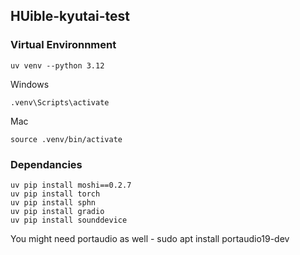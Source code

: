 ## HUible-kyutai-test

### Virtual Environnment
```
uv venv --python 3.12
```
Windows
```
.venv\Scripts\activate
```
Mac
```
source .venv/bin/activate
```
### Dependancies
```
uv pip install moshi==0.2.7
uv pip install torch
uv pip install sphn
uv pip install gradio
uv pip install sounddevice
```
You might need portaudio as well - sudo apt install portaudio19-dev
